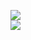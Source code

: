 [![](https://img.shields.io/badge/Made%20With-Github%20Spray-lightgrey.svg?style=for-the-badge&logo=github)](https://github.com/Annihil/github-spray#27221)  
[![](https://i.imgur.com/2DrTn0Z.gif)](https://github.com/Annihil/github-spray)